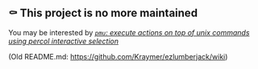 ## ⚰️ This project is no more maintained

You may be interested by [_`pmu`: execute actions on top of unix commands using percol interactive selection_](https://github.com/Kraymer/pmu)

(Old README.md: https://github.com/Kraymer/ezlumberjack/wiki)
